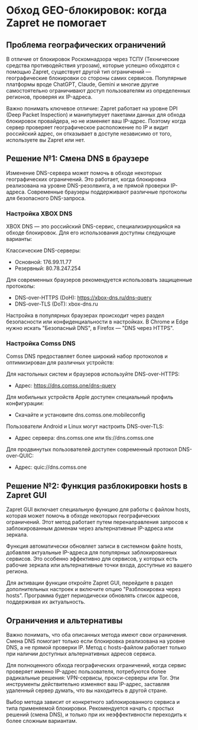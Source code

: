 # Обход GEO-блокировок: когда Zapret не помогает

## Проблема географических ограничений

В отличие от блокировок Роскомнадзора через ТСПУ (Технические средства противодействия угрозам), которые успешно обходятся с помощью Zapret, существует другой тип ограничений — географические блокировки со стороны самих сервисов. Популярные платформы вроде ChatGPT, Claude, Gemini и многие другие самостоятельно ограничивают доступ пользователям из определенных регионов, проверяя их IP-адреса.

Важно понимать ключевое отличие: Zapret работает на уровне DPI (Deep Packet Inspection) и манипулирует пакетами данных для обхода блокировок провайдера, но не изменяет ваш IP-адрес. Поэтому когда сервер проверяет географическое расположение по IP и видит российский адрес, он отказывает в доступе независимо от того, используете вы Zapret или нет.

## Решение №1: Смена DNS в браузере

Изменение DNS-сервера может помочь в обходе некоторых географических ограничений. Это работает, когда блокировка реализована на уровне DNS-резолвинга, а не прямой проверки IP-адреса. Современные браузеры поддерживают различные протоколы для безопасного DNS-запроса.

### Настройка XBOX DNS

XBOX DNS — это российский DNS-сервис, специализирующийся на обходе блокировок. Для его использования доступны следующие варианты:

Классические DNS-серверы:
- Основной: 176.99.11.77
- Резервный: 80.78.247.254

Для современных браузеров рекомендуется использовать защищенные протоколы:
- DNS-over-HTTPS (DoH): https://xbox-dns.ru/dns-query
- DNS-over-TLS (DoT): xbox-dns.ru

Настройка в популярных браузерах происходит через раздел безопасности или конфиденциальности в настройках. В Chrome и Edge нужно искать "Безопасный DNS", в Firefox — "DNS через HTTPS".

### Настройка Comss DNS

Comss DNS предоставляет более широкий набор протоколов и оптимизирован для различных устройств:

Для настольных систем и браузеров используйте DNS-over-HTTPS:
- Адрес: https://dns.comss.one/dns-query

Для мобильных устройств Apple доступен специальный профиль конфигурации:
- Скачайте и установите dns.comss.one.mobileconfig

Пользователи Android и Linux могут настроить DNS-over-TLS:
- Адрес сервера: dns.comss.one или tls://dns.comss.one

Для продвинутых пользователей доступен современный протокол DNS-over-QUIC:
- Адрес: quic://dns.comss.one

## Решение №2: Функция разблокировки hosts в Zapret GUI

Zapret GUI включает специальную функцию для работы с файлом hosts, которая может помочь в обходе некоторых географических ограничений. Этот метод работает путем перенаправления запросов к заблокированным доменам через альтернативные IP-адреса или зеркала.

Функция автоматически обновляет записи в системном файле hosts, добавляя актуальные IP-адреса для популярных заблокированных сервисов. Это особенно эффективно для сервисов, у которых есть рабочие зеркала или альтернативные точки входа, доступные из вашего региона.

Для активации функции откройте Zapret GUI, перейдите в раздел дополнительных настроек и включите опцию "Разблокировка через hosts". Программа будет периодически обновлять список адресов, поддерживая их актуальность.

## Ограничения и альтернативы

Важно понимать, что оба описанных метода имеют свои ограничения. Смена DNS помогает только если блокировка реализована на уровне DNS, а не прямой проверки IP. Метод с hosts-файлом работает только при наличии доступных альтернативных адресов сервиса.

Для полноценного обхода географических ограничений, когда сервис проверяет именно IP-адрес пользователя, потребуются более радикальные решения: VPN-сервисы, прокси-серверы или Tor. Эти инструменты действительно изменяют ваш IP-адрес, заставляя удаленный сервер думать, что вы находитесь в другой стране.

Выбор метода зависит от конкретного заблокированного сервиса и типа применяемой блокировки. Рекомендуется начать с простых решений (смена DNS), и только при их неэффективности переходить к более сложным вариантам.
